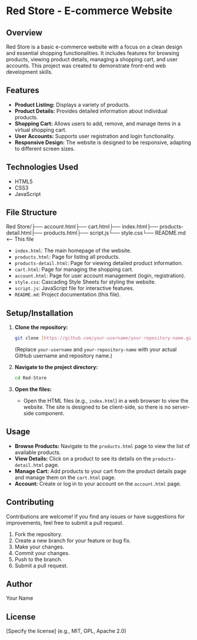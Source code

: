 # Red Store - E-commerce Website

## Overview

Red Store is a basic e-commerce website with a focus on a clean design and essential shopping functionalities. It includes features for browsing products, viewing product details, managing a shopping cart, and user accounts.  This project was created to demonstrate front-end web development skills.

## Features

* **Product Listing:** Displays a variety of products.
* **Product Details:** Provides detailed information about individual products.
* **Shopping Cart:** Allows users to add, remove, and manage items in a virtual shopping cart.
* **User Accounts:** Supports user registration and login functionality.
* **Responsive Design:** The website is designed to be responsive, adapting to different screen sizes.

## Technologies Used

* HTML5
* CSS3
* JavaScript

## File Structure

Red Store/├── account.html├── cart.html├── index.html├── products-detail.html├── products.html├── script.js└── style.css└── README.md  <-- This file
* `index.html`: The main homepage of the website.
* `products.html`: Page for listing all products.
* `products-detail.html`: Page for viewing detailed product information.
* `cart.html`: Page for managing the shopping cart.
* `account.html`: Page for user account management (login, registration).
* `style.css`:  Cascading Style Sheets for styling the website.
* `script.js`:  JavaScript file for interactive features.
* `README.md`:  Project documentation (this file).

## Setup/Installation

1.  **Clone the repository:**
    ```bash
    git clone [https://github.com/your-username/your-repository-name.git](https://github.com/your-username/your-repository-name.git)
    ```
    (Replace `your-username` and `your-repository-name` with your actual GitHub username and repository name.)

2.  **Navigate to the project directory:**
    ```bash
    cd Red-Store
    ```

3.  **Open the files:**
    * Open the HTML files (e.g., `index.html`) in a web browser to view the website.  The site is designed to be client-side, so there is no server-side component.

## Usage

* **Browse Products:** Navigate to the `products.html` page to view the list of available products.
* **View Details:** Click on a product to see its details on the `products-detail.html` page.
* **Manage Cart:** Add products to your cart from the product details page and manage them on the `cart.html` page.
* **Account:** Create or log in to your account on the `account.html` page.

## Contributing

Contributions are welcome! If you find any issues or have suggestions for improvements, feel free to submit a pull request.

1.  Fork the repository.
2.  Create a new branch for your feature or bug fix.
3.  Make your changes.
4.  Commit your changes.
5.  Push to the branch.
6.  Submit a pull request.

## Author

Your Name

## License

[Specify the license] (e.g., MIT, GPL, Apache 2.0)

